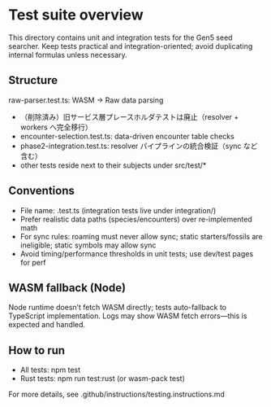 # Test suite overview

This directory contains unit and integration tests for the Gen5 seed searcher. Keep tests practical and integration-oriented; avoid duplicating internal formulas unless necessary.

## Structure
  raw-parser.test.ts: WASM → Raw data parsing
  - （削除済み）旧サービス層プレースホルダテストは廃止（resolver + workers へ完全移行）
  - encounter-selection.test.ts: data-driven encounter table checks
  - phase2-integration.test.ts: resolver パイプラインの統合検証（sync など含む）
- other tests reside next to their subjects under src/test/*

## Conventions
- File name: <feature>.test.ts (integration tests live under integration/)
- Prefer realistic data paths (species/encounters) over re-implemented math
- For sync rules: roaming must never allow sync; static starters/fossils are ineligible; static symbols may allow sync
- Avoid timing/performance thresholds in unit tests; use dev/test pages for perf

## WASM fallback (Node)
Node runtime doesn’t fetch WASM directly; tests auto-fallback to TypeScript implementation. Logs may show WASM fetch errors—this is expected and handled.

## How to run
- All tests: npm test
- Rust tests: npm run test:rust (or wasm-pack test)

For more details, see .github/instructions/testing.instructions.md
